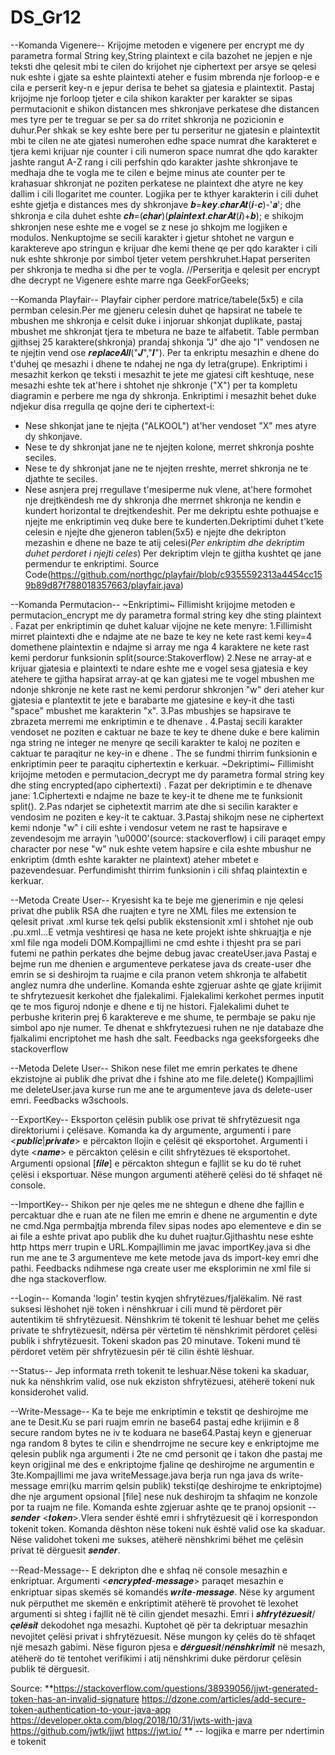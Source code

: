 # DS_Gr12
--Komanda Vigenere--
  Krijojme metoden e vigenere per encrypt me dy parametra formal String key,String plaintext e cila bazohet
ne jepjen e nje teksti dhe qelesit mbi te cilen do krijohet nje ciphertext 
per arsye se qelesi nuk eshte i gjate sa eshte plaintexti ateher e fusim mbrenda nje forloop-e 
e cila e perserit key-n e jepur derisa te behet sa gjatesia e plaintextit.
Pastaj krijojme nje forloop tjeter e cila shikon karakter per karakter se sipas permutacionit
e shikon distancen mes shkronjave perkatese dhe distancen mes tyre per te treguar se per sa do 
rritet shkronja ne pozicionin e duhur.Per shkak se key eshte bere per tu perseritur ne gjatesin e plaintextit mbi te cilen ne ate 
gjatesi numerohen edhe space numrat dhe karakteret e tjera kemi krijuar nje counter i cili numeron space
numrat dhe qdo karakter jashte rangut A-Z rang i cili perfshin qdo karakter jashte
shkronjave te medhaja dhe te vogla me te cilen e bejme minus ate counter per te krahasuar shkronjat ne
poziten perkatese ne plaintext dhe atyre ne key dallim i cili llogaritet me counter.
Logjika per te kthyer karakterin i cili duhet eshte gjetja e distances mes dy shkronjave 𝒃=𝒌𝒆𝒚.𝒄𝒉𝒂𝒓𝑨𝒕(𝒊-𝒄)-'𝒂';
dhe shkronja e cila duhet eshte 𝒄𝒉=(𝒄𝒉𝒂𝒓)(𝒑𝒍𝒂𝒊𝒏𝒕𝒆𝒙𝒕.𝒄𝒉𝒂𝒓𝑨𝒕(𝒊)+𝒃);
e shikojm shkronjen nese eshte me e vogel se z nese jo shkojm me logjiken e modulos.
Nenkuptojme se secili karakter i gjetur shtohet ne vargun e karaktereve apo stringun e krijuar
dhe kemi thene qe per qdo karakter i cili nuk eshte shkronje por simbol tjeter vetem pershkruhet.Hapat perseriten per shkronja
te medha si dhe per te vogla.
//Perseritja e qelesit per encrypt dhe decrypt ne Vigenere eshte marre nga GeekForGeeks;

--Komanda Playfair--
  Playfair cipher perdore matrice/tabele(5x5) e cila permban celesin.Per me gjeneru celesin duhet qe hapsirat ne tabele te mbushen me shkronja e celsit duke i injoruar shkonjat duplikate, pastaj mbushet me shkronjat tjera te mbetura ne baze te alfabetit. Table permban gjithsej 25 karaktere(shkronja) prandaj shkonja "J" dhe ajo "I" vendosen ne te njejtin vend ose 𝒓𝒆𝒑𝒍𝒂𝒄𝒆𝑨𝒍𝒍("𝑱","𝑰").
Per ta enkriptu mesazhin e dhene do t'duhej qe mesazhi i dhene te ndahej ne nga dy letra(grupe). Enkriptimi i mesazhit kerkon qe teksti i mesazhit te jete me gjatesi cift keshtuqe, nese mesazhi eshte tek at'here i shtohet nje shkronje ("X") per ta kompletu diagramin e perbere me nga dy shkronja.
  Enkriptimi i mesazhit behet duke ndjekur disa rregulla qe qojne deri te ciphertext-i:
 - Nese shkonjat jane te njejta ("ALKOOL") at'her vendoset "X" mes atyre dy shkonjave.
 - Nese te dy shkronjat jane ne te njejten kolone, merret shkronja poshte seciles.
 - Nese te dy shkronjat jane ne te njejten rreshte, merret shkronja ne te djathte te seciles.
 - Nese asnjera prej rregullave t'mesiperme nuk vlene, at'here formohet nje drejtkëndesh me dy shkronja dhe merrnet shkronja ne kendin e kundert horizontal te drejtkendeshit.
 Per me dekriptu eshte pothuajse e njejte me enkriptimin veq duke bere te kunderten.Dekriptimi duhet t'kete celesin e njejte dhe gjeneron tablen(5x5) e njejte dhe dekripton mezashin e dhene ne baze te atij celesi(*Per enkriptim dhe dekriptim duhet perdoret i njejti celes*)
  Per dekriptim vlejn te gjitha kushtet qe jane permendur te enkriptimi.
  Source Code(https://github.com/northgc/playfair/blob/c9355592313a4454cc159b89d87f788018357663/playfair.java)


--Komanda Permutacion--
~Enkriptimi~
Fillimisht krijojme metoden e permutacion_encrypt me dy parametra formal string key dhe sting plaintext .
Fazat per enkriptimin qe duhet kaluar vijojne ne kete menyre:
1.Fillimisht  mirret plaintexti  dhe e ndajme ate ne baze te key ne kete rast kemi key=4 domethene plaintextin e ndajme si array me nga 4 karaktere ne kete rast kemi perdorur funksionin split(source:Stakoverflow)
2.Nese ne array-at e krijuar  gjatesia e plaintexti te ndare eshte me e vogel sesa  gjatesia e key atehere te gjitha hapsirat array-at qe kan gjatesi me te vogel mbushen me ndonje shkronje ne kete rast ne kemi perdorur shkronjen "w" deri ateher kur gjatesia e plantextit te jete e barabarte me  gjatesine e key-it dhe tasti "space" mbushet me karakterin "x".
3.Pas mbushjes se hapsirave te zbrazeta merremi me enkriptimin e te dhenave .
4.Pastaj secili karakter vendoset ne poziten e caktuar ne  baze te key te dhene duke e bere kalimin nga string ne integer ne menyre qe secili karakter te kaloj ne poziten e caktuar te paraqitur ne key-in e dhene .
The se fundmi thirrim funksionin e enkriptimin peer te paraqitu ciphertextin e kerkuar.
~Dekriptimi~
Fillimisht krijojme metoden e permutacion_decrypt me dy parametra formal string key dhe sting encrypted(apo ciphertexti) .
Fazat per dekriptimin e te dhenave jane:
1.Ciphertexti e ndajme ne baze te key-it te dhene me te funksionit split().
2.Pas ndarjet se ciphetextit  marrim ate dhe si secilin karakter e vendosim ne poziten e key-it te caktuar.
3.Pastaj  shikojm nese ne ciphertext kemi ndonje "w" i cili eshte i vendosur vetem ne rast te hapsirave e zevendesojm me arrayin '\u0000'(source: stackoverflow) i cili paraqet empy character por nese "w"  nuk eshte vetem hapsire e cila eshte mbushur ne enkriptim (dmth eshte karakter ne plaintext) ateher mbetet e pazevendesuar.
Perfundimisht thirrim funksionin i cili shfaq  plaintextin e kerkuar.


--Metoda Create User--
Kryesisht ka te beje me gjenerimin e nje qelesi privat dhe publik RSA dhe ruajten e tyre ne XML files me extension
te qelesit privat .xml kurse tek qelsi publik ekstensionit xml i shtohet nje oub .pu.xml...E vetmja veshtiresi qe hasa
ne kete projekt ishte shkruajtja e nje xml file nga modeli DOM.Kompajllimi ne cmd eshte i thjesht pra se pari futemi 
ne pathin perkates dhe bejme debug javac createUser.java
Pastaj e bejme run me dhenien e argumenteve perkatese java ds create-user dhe emrin se si deshirojm ta ruajme e cila pranon
vetem shkronja te alfabetit anglez numra dhe underline. Komanda eshte zgjeruar ashte qe gjate krijimit te shfrytezuesit kerkohet 
dhe fjalekalimi. Fjalekalimi kerkohet permes inputit qe te mos figuroj ndonje e dhene e tij ne histori. Fjalekalimi duhet te perbushe
kriterin prej 6 karaktereve e me shume, te permbaje se paku nje simbol apo nje numer. Te dhenat e shkfrytezuesi ruhen ne nje databaze 
dhe fjalkalimi encriptohet me hash dhe salt.
Feedbacks nga geeksforgeeks dhe stackoverflow

--Metoda Delete User--
Shikon nese filet me emrin perkates te dhene ekzistojne ai publik dhe privat dhe i fshine ato me file.delete()
Kompajllimi me deleteUser.java kurse run me ane te argumenteve java ds delete-user emri.
Feedbacks w3schools.

--ExportKey--
Eksporton çelësin publik ose privat të shfrytëzuesit nga direktoriumi i çelësave. Komanda ka dy argumente,
argumenti i pare <𝒑𝒖𝒃𝒍𝒊𝒄|𝒑𝒓𝒊𝒗𝒂𝒕𝒆> e përcakton llojin e çelësit që eksportohet.
Argumenti i dyte <𝒏𝒂𝒎𝒆> e përcakton çelësin e cilit shfrytëzues të eksportohet.
Argumenti opsional [𝒇𝒊𝒍𝒆] e përcakton shtegun e fajllit se ku do të ruhet çelësi i eksportuar. Nëse mungon argumenti 
atëherë çelësi do të shfaqet në console.

--ImportKey--
Shikon per nje qeles me  ne shtegun e dhene dhe fajllin e percaktuar dhe e ruan ate ne filen me emrin e dhene ne 
argumentin e dyte ne cmd.Nga permbajtja mbrenda filev sipas nodes apo elementeve e din se ai file a eshte privat apo 
publik dhe ku duhet ruajtur.Gjithashtu nese eshte http https merr trupin e URL.Kompajllimin me javac importKey.java
si dhe run me ane te 3 argumenteve me kete metode java ds import-key emri dhe pathi.
Feedbacks ndihmese nga create user me eksplorimin ne xml file si dhe nga stackoverflow.

--Login--
Komanda 'login' testin kyqjen shfrytëzues/fjalëkalim. Në rast suksesi lëshohet një token i nënshkruar i cili mund të
përdoret për autentikim të shfrytëzuesit. Nënshkrim të tokenit të leshuar behet me çelës private te shfrytëzuesit, ndërsa për vërtetim të nënshkrimit përdoret çelësi publik i shfrytëzuesit. Tokeni skadon pas 20 minutave. Tokeni mund të përdoret vetëm për shfrytëzuesin për të cilin është lëshuar.

--Status--
Jep informata rreth tokenit te leshuar.Nëse tokeni ka skaduar, nuk ka nënshkrim valid, ose nuk ekziston shfrytëzuesi, 
atëherë tokeni nuk konsiderohet valid.

--Write-Message--
Ka te beje me enkriptimin e tekstit qe deshirojme me ane te Desit.Ku se pari ruajm emrin ne base64 pastaj edhe krijimin
e 8 secure random bytes ne iv te koduara ne base64.Pastaj keyn e gjeneruar nga random 8 bytes te cilin e shendrrojme ne secure
key e enkriptojme me qelesin publik nga argumenti i 2te ne cmd personit qe i takon dhe pastaj me keyn origjinal me des e enkriptojme
fjaline qe deshirojme ne argumentin e 3te.Kompajllimi me java writeMessage.java berja run nga java ds write-message emri(ku marrim qelsin publik) teksti(qe deshirojme te enkriptojme) dhe nje argument opsional [file] nese nuk deshirojm ta shfaqim ne konzole por ta ruajm ne file. Komanda eshte zgjeruar ashte qe te pranoj opsionit --𝒔𝒆𝒏𝒅𝒆𝒓 <𝒕𝒐𝒌𝒆𝒏>.Vlera sender është emri i shfrytëzuesit që i korrespondon tokenit token. Komanda dështon nëse tokeni nuk është valid ose ka skaduar. Nëse validohet tokeni me sukses, atëherë nënshkrimi bëhet me çelësin privat të dërguesit 𝒔𝒆𝒏𝒅𝒆𝒓.

--Read-Message--
E dekripton dhe e shfaq në console mesazhin e enkriptuar. Argumenti <𝒆𝒏𝒄𝒓𝒚𝒑𝒕𝒆𝒅-𝒎𝒆𝒔𝒔𝒂𝒈𝒆> paraqet mesazhin e enkriptuar sipas skemës së komandës 𝒘𝒓𝒊𝒕𝒆-𝒎𝒆𝒔𝒔𝒂𝒈𝒆. Nëse ky argument nuk përputhet me skemën e enkriptimit atëherë të provohet të lexohet argumenti si shteg i fajllit në të cilin gjendet mesazhi. Emri i 𝒔𝒉𝒇𝒓𝒚𝒕𝒆̈𝒛𝒖𝒆𝒔𝒊𝒕/𝒄̧𝒆𝒍𝒆̈𝒔𝒊𝒕 dekodohet nga mesazhi. Kuptohet që për ta dekriptuar mesazhin nevojitet çelësi privat i shfrytëzuesit. Nëse mungon ky çelës do të shfaqet një mesazh gabimi. Nëse figuron pjesa e 𝒅𝒆̈𝒓𝒈𝒖𝒆𝒔𝒊𝒕/𝒏𝒆̈𝒏𝒔𝒉𝒌𝒓𝒊𝒎𝒊𝒕 në mesazh, atëherë do të tentohet verifikimi i atij nënshkrimi duke përdorur çelësin publik të dërguesit.

Source:
**https://stackoverflow.com/questions/38939056/jjwt-generated-token-has-an-invalid-signature
https://dzone.com/articles/add-secure-token-authentication-to-your-java-app
https://developer.okta.com/blog/2018/10/31/jwts-with-java
https://github.com/jwtk/jjwt
https://jwt.io/ **
-- logjika e marre per ndertimin e tokenit




